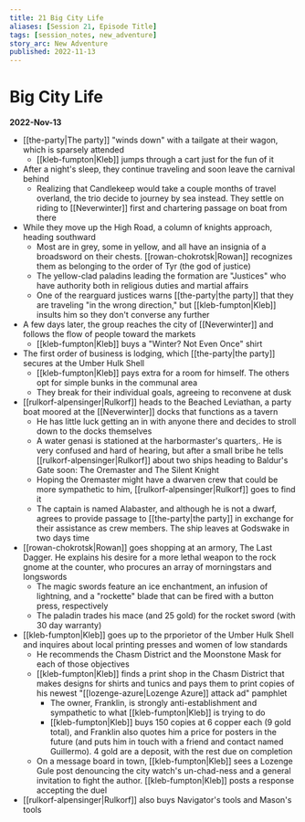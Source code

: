 ```yaml
---
title: 21 Big City Life
aliases: [Session 21, Episode Title]
tags: [session_notes, new_adventure]
story_arc: New Adventure
published: 2022-11-13
---
```

# Big City Life
**2022-Nov-13**

- [[the-party|The party]] "winds down" with a tailgate at their wagon, which is sparsely attended
	- [[kleb-fumpton|Kleb]] jumps through a cart just for the fun of it
- After a night's sleep, they continue traveling and soon leave the carnival behind
	- Realizing that Candlekeep would take a couple months of travel overland, the trio decide to journey by sea instead. They settle on riding to [[Neverwinter]] first and chartering passage on boat from there
- While they move up the High Road, a column of knights approach, heading southward
	- Most are in grey, some in yellow, and all have an insignia of a broadsword on their chests. [[rowan-chokrotsk|Rowan]] recognizes them as belonging to the order of Tyr (the god of justice)
	- The yellow-clad paladins leading the formation are "Justices" who have authority both in religious duties and martial affairs
	- One of the rearguard justices warns [[the-party|the party]] that they are traveling "in the wrong direction," but [[kleb-fumpton|Kleb]] insults him so they don't converse any further
- A few days later, the group reaches the city of [[Neverwinter]] and follows the flow of people toward the markets
	- [[kleb-fumpton|Kleb]] buys a "Winter? Not Even Once" shirt
- The first order of business is lodging, which [[the-party|the party]] secures at the Umber Hulk Shell
	- [[kleb-fumpton|Kleb]] pays extra for a room for himself. The others opt for simple bunks in the communal area
	- They break for their individual goals, agreeing to reconvene at dusk
- [[rulkorf-alpensinger|Rulkorf]] heads to the Beached Leviathan, a party boat moored at the [[Neverwinter]] docks that functions as a tavern
	- He has little luck getting an in with anyone there and decides to stroll down to the docks themselves
	- A water genasi is stationed at the harbormaster's quarters,. He is very confused and hard of hearing, but after a small bribe he tells [[rulkorf-alpensinger|Rulkorf]] about two ships heading to Baldur's Gate soon: The Oremaster and The Silent Knight
	- Hoping the Oremaster might have a dwarven crew that could be more sympathetic to him, [[rulkorf-alpensinger|Rulkorf]] goes to find it
	- The captain is named Alabaster, and although he is not a dwarf, agrees to provide passage to [[the-party|the party]] in exchange for their assistance as crew members. The ship leaves at Godswake in two days time
- [[rowan-chokrotsk|Rowan]] goes shopping at an armory, The Last Dagger. He explains his desire for a more lethal weapon to the rock gnome at the counter, who procures an array of morningstars and longswords
	- The magic swords feature an ice enchantment, an infusion of lightning, and a "rockette" blade that can be fired with a button press, respectively
	- The paladin trades his mace (and 25 gold) for the rocket sword (with 30 day warranty)
- [[kleb-fumpton|Kleb]] goes up to the prporietor of the Umber Hulk Shell and inquires about local printing presses and women of low standards
	- He recommends the Chasm District and the Moonstone Mask for each of those objectives
	- [[kleb-fumpton|Kleb]] finds a print shop in the Chasm District that makes designs for shirts and tunics and pays them to print copies of his newest "[[lozenge-azure|Lozenge Azure]] attack ad" pamphlet
		- The owner, Franklin, is strongly anti-establishment and sympathetic to what [[kleb-fumpton|Kleb]] is trying to do
		- [[kleb-fumpton|Kleb]] buys 150 copies at 6 copper each (9 gold total), and Franklin also quotes him a price for posters in the future (and puts him in touch with a friend and contact named Guillermo). 4 gold are a deposit, with the rest due on completion
	- On a message board in town, [[kleb-fumpton|Kleb]] sees a Lozenge Gule post denouncing the city watch's un-chad-ness and a general invitation to fight the author. [[kleb-fumpton|Kleb]] posts a response accepting the duel
- [[rulkorf-alpensinger|Rulkorf]] also buys Navigator's tools and Mason's tools